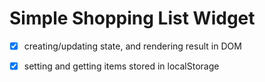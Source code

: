 # Simple Shopping List Widget

- [x] creating/updating state, and rendering result in DOM
- [x] setting and getting items stored in localStorage

